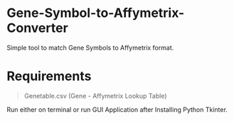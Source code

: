 # Gene-Symbol-to-Affymetrix-Converter
Simple tool to match Gene Symbols to Affymetrix format.

# Requirements
> Genetable.csv (Gene - Affymetrix Lookup Table) 


Run either on terminal or run GUI Application after Installing Python Tkinter.
